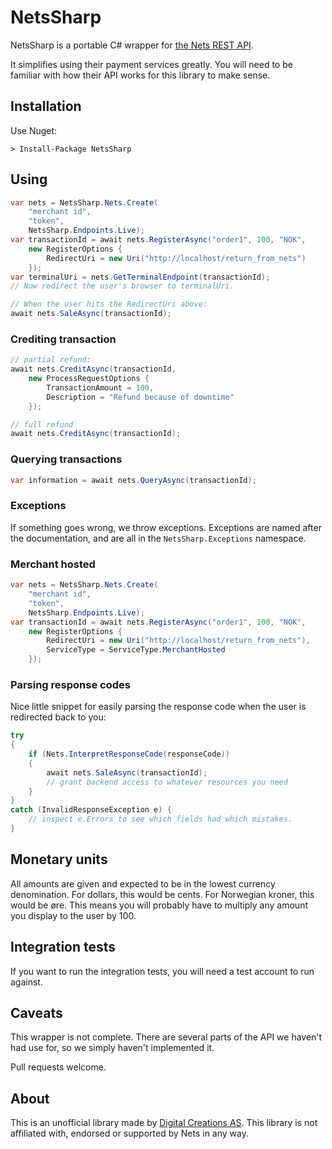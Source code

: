 # NetsSharp

NetsSharp is a portable C# wrapper for [the Nets REST API](http://www.betalingsterminal.no/Netthandel-forside/Teknisk-veiledning/API/).

It simplifies using their payment services greatly. You will need to be familiar with how their API works for this library to make sense.

## Installation

Use Nuget:

```
> Install-Package NetsSharp
```

## Using

```cs
var nets = NetsSharp.Nets.Create(
    "merchant id", 
    "token", 
    NetsSharp.Endpoints.Live);
var transactionId = await nets.RegisterAsync("order1", 100, "NOK",
    new RegisterOptions {
		RedirectUri = new Uri("http://localhost/return_from_nets")
    });
var terminalUri = nets.GetTerminalEndpoint(transactionId);
// Now redirect the user's browser to terminalUri.

// When the user hits the RedirectUri above:
await nets.SaleAsync(transactionId);
```

### Crediting transaction

```cs
// partial refund:
await nets.CreditAsync(transactionId, 
    new ProcessRequestOptions {
        TransactionAmount = 100,
        Description = "Refund because of downtime"
    });

// full refund
await nets.CreditAsync(transactionId);
```

### Querying transactions

```cs
var information = await nets.QueryAsync(transactionId);
```

### Exceptions

If something goes wrong, we throw exceptions. Exceptions are named after the documentation, and are all in the `NetsSharp.Exceptions` namespace.

### Merchant hosted

```cs
var nets = NetsSharp.Nets.Create(
    "merchant id", 
    "token", 
    NetsSharp.Endpoints.Live);
var transactionId = await nets.RegisterAsync("order1", 100, "NOK",
    new RegisterOptions {
		RedirectUri = new Uri("http://localhost/return_from_nets"),
        ServiceType = ServiceType.MerchantHosted
    });
```

### Parsing response codes

Nice little snippet for easily parsing the response code when the user is redirected back to you:

```cs
try 
{
    if (Nets.InterpretResponseCode(responseCode)) 
    {
        await nets.SaleAsync(transactionId);
        // grant backend access to whatever resources you need
    }
}
catch (InvalidResponseException e) {
    // inspect e.Errors to see which fields had which mistakes.
}
```

## Monetary units

All amounts are given and expected to be in the lowest currency denomination. For dollars, this would be cents. For Norwegian kroner, this would be øre. This means you will probably have to multiply any amount you display to the user by 100.

## Integration tests

If you want to run the integration tests, you will need a test account to run against.

## Caveats

This wrapper is not complete. There are several parts of the API we haven't had use for, so we simply haven't implemented it.

Pull requests welcome.

## About

This is an unofficial library made by [Digital Creations AS](http://www.digitalcreations.no). This library is not affiliated with, endorsed or supported by Nets in any way. 
